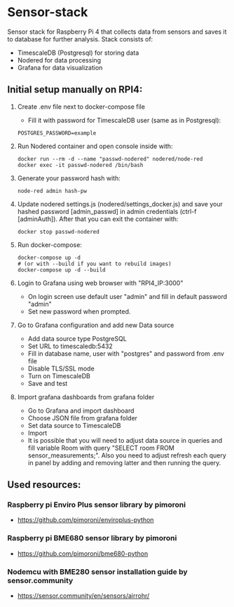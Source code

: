 # Sensor-stack
Sensor stack for Raspberry Pi 4 that collects data from sensors and saves it to database for further analysis.
Stack consists of:
- TimescaleDB (Postgresql) for storing data
- Nodered for data processing
- Grafana for data visualization


## Initial setup manually on RPI4:
1. Create .env file next to docker-compose file
    - Fill it with password for TimescaleDB user (same as in Postgresql):
    ```
    POSTGRES_PASSWORD=example
    ```

2. Run Nodered container and open console inside with:
    ```
    docker run --rm -d --name "passwd-nodered" nodered/node-red
    docker exec -it passwd-nodered /bin/bash
    ```

3. Generate your password hash with:
    ```
    node-red admin hash-pw
    ```

4. Update nodered settings.js (nodered/settings_docker.js) and save your hashed password [admin_passwd] in admin credentials (ctrl-f [adminAuth]). After that you can exit the container with:
    ```
    docker stop passwd-nodered
    ```

5. Run docker-compose:
    ```
    docker-compose up -d
    # (or with --build if you want to rebuild images)
    docker-compose up -d --build
    ```

6. Login to Grafana using web browser with "RPI4_IP:3000"
    - On login screen use default user "admin" and fill in default password "admin"
    - Set new password when prompted.

7. Go to Grafana configuration and add new Data source
    - Add data source type PostgreSQL
    - Set URL to timescaledb:5432
    - Fill in database name, user with "postgres" and password from .env file
    - Disable TLS/SSL mode
    - Turn on TimescaleDB
    - Save and test 

8. Import grafana dashboards from grafana folder
    - Go to Grafana and import dashboard
    - Choose JSON file from grafana folder
    - Set data source to TimescaleDB
    - Import
    - It is possible that you will need to adjust data source in queries and fill variable Room with query "SELECT room FROM sensor_measurements;". Also you need to adjust refresh each query in panel by adding and removing latter and then running the query.



## Used resources:
### Raspberry pi Enviro Plus sensor library by pimoroni
- https://github.com/pimoroni/enviroplus-python

### Raspberry pi BME680 sensor library by pimoroni
- https://github.com/pimoroni/bme680-python

### Nodemcu with BME280 sensor installation guide by sensor.community
- https://sensor.community/en/sensors/airrohr/

